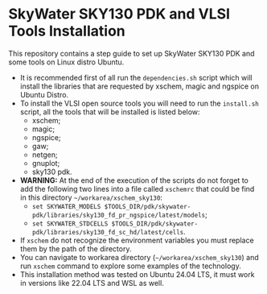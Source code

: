 # SkyWater SKY130 PDK and VLSI Tools Installation
This repository contains a step guide to set up SkyWater SKY130 PDK and some tools on Linux distro Ubuntu.

* It is recommended first of all run the `dependencies.sh` script which will install the libraries that are requested by xschem, magic and ngspice on Ubuntu Distro.
* To install the VLSI open source tools you will need to run the `install.sh` script, all the tools that will be installed is listed below:
	* xschem;
	* magic;
	* ngspice;
	* gaw;
	* netgen;
	* gnuplot;
	* sky130 pdk.
* **WARNING:** At the end of the execution of the scripts do not forget to add the following two lines into a file called `xschemrc` that could be find in this directory `~/workarea/xschem_sky130`:
	* `set SKYWATER_MODELS $TOOLS_DIR/pdk/skywater-pdk/libraries/sky130_fd_pr_ngspice/latest/models`;
	* `set SKYWATER_STDCELLS $TOOLS_DIR/pdk/skywater-pdk/libraries/sky130_fd_sc_hd/latest/cells`.
* If `xschem` do not recognize the environment variables you must replace them by the path of the directory.
* You can navigate to workarea directory (`~/workarea/xschem_sky130`) and run `xschem` command to explore some examples of the technology.
* This installation method was tested on Ubuntu 24.04 LTS, it must work in versions like 22.04 LTS and WSL as well.
